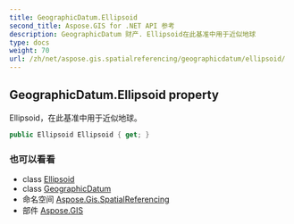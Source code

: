 ```yaml
---
title: GeographicDatum.Ellipsoid
second_title: Aspose.GIS for .NET API 参考
description: GeographicDatum 财产. Ellipsoid在此基准中用于近似地球
type: docs
weight: 70
url: /zh/net/aspose.gis.spatialreferencing/geographicdatum/ellipsoid/
---
```

## GeographicDatum.Ellipsoid property

Ellipsoid，在此基准中用于近似地球。

```csharp
public Ellipsoid Ellipsoid { get; }
```

### 也可以看看

* class [Ellipsoid](../../ellipsoid/)
* class [GeographicDatum](../)
* 命名空间 [Aspose.Gis.SpatialReferencing](../../geographicdatum/)
* 部件 [Aspose.GIS](../../../)



